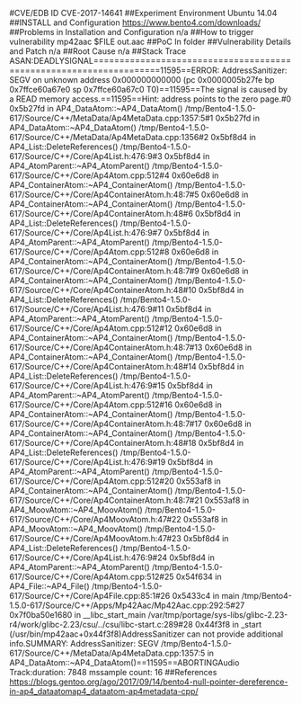 #CVE/EDB ID
CVE-2017-14641
##Experiment Environment
Ubuntu 14.04
##INSTALL and Configuration
https://www.bento4.com/downloads/
##Problems in Installation and Configuration
n/a
##How to trigger vulnerability
mp42aac $FILE out.aac
##PoC
In folder
##Vulnerability Details and Patch
n/a
##Root Cause
n/a
##Stack Trace
ASAN:DEADLYSIGNAL===================================================================11595==ERROR: AddressSanitizer: SEGV on unknown address 0x000000000000 (pc 0x0000005b27fe bp 0x7ffce60a67e0 sp 0x7ffce60a67c0 T0)==11595==The signal is caused by a READ memory access.==11595==Hint: address points to the zero page.#0 0x5b27fd in AP4_DataAtom::~AP4_DataAtom() /tmp/Bento4-1.5.0-617/Source/C++/MetaData/Ap4MetaData.cpp:1357:5#1 0x5b27fd in AP4_DataAtom::~AP4_DataAtom() /tmp/Bento4-1.5.0-617/Source/C++/MetaData/Ap4MetaData.cpp:1356#2 0x5bf8d4 in AP4_List::DeleteReferences() /tmp/Bento4-1.5.0-617/Source/C++/Core/Ap4List.h:476:9#3 0x5bf8d4 in AP4_AtomParent::~AP4_AtomParent() /tmp/Bento4-1.5.0-617/Source/C++/Core/Ap4Atom.cpp:512#4 0x60e6d8 in AP4_ContainerAtom::~AP4_ContainerAtom() /tmp/Bento4-1.5.0-617/Source/C++/Core/Ap4ContainerAtom.h:48:7#5 0x60e6d8 in AP4_ContainerAtom::~AP4_ContainerAtom() /tmp/Bento4-1.5.0-617/Source/C++/Core/Ap4ContainerAtom.h:48#6 0x5bf8d4 in AP4_List::DeleteReferences() /tmp/Bento4-1.5.0-617/Source/C++/Core/Ap4List.h:476:9#7 0x5bf8d4 in AP4_AtomParent::~AP4_AtomParent() /tmp/Bento4-1.5.0-617/Source/C++/Core/Ap4Atom.cpp:512#8 0x60e6d8 in AP4_ContainerAtom::~AP4_ContainerAtom() /tmp/Bento4-1.5.0-617/Source/C++/Core/Ap4ContainerAtom.h:48:7#9 0x60e6d8 in AP4_ContainerAtom::~AP4_ContainerAtom() /tmp/Bento4-1.5.0-617/Source/C++/Core/Ap4ContainerAtom.h:48#10 0x5bf8d4 in AP4_List::DeleteReferences() /tmp/Bento4-1.5.0-617/Source/C++/Core/Ap4List.h:476:9#11 0x5bf8d4 in AP4_AtomParent::~AP4_AtomParent() /tmp/Bento4-1.5.0-617/Source/C++/Core/Ap4Atom.cpp:512#12 0x60e6d8 in AP4_ContainerAtom::~AP4_ContainerAtom() /tmp/Bento4-1.5.0-617/Source/C++/Core/Ap4ContainerAtom.h:48:7#13 0x60e6d8 in AP4_ContainerAtom::~AP4_ContainerAtom() /tmp/Bento4-1.5.0-617/Source/C++/Core/Ap4ContainerAtom.h:48#14 0x5bf8d4 in AP4_List::DeleteReferences() /tmp/Bento4-1.5.0-617/Source/C++/Core/Ap4List.h:476:9#15 0x5bf8d4 in AP4_AtomParent::~AP4_AtomParent() /tmp/Bento4-1.5.0-617/Source/C++/Core/Ap4Atom.cpp:512#16 0x60e6d8 in AP4_ContainerAtom::~AP4_ContainerAtom() /tmp/Bento4-1.5.0-617/Source/C++/Core/Ap4ContainerAtom.h:48:7#17 0x60e6d8 in AP4_ContainerAtom::~AP4_ContainerAtom() /tmp/Bento4-1.5.0-617/Source/C++/Core/Ap4ContainerAtom.h:48#18 0x5bf8d4 in AP4_List::DeleteReferences() /tmp/Bento4-1.5.0-617/Source/C++/Core/Ap4List.h:476:9#19 0x5bf8d4 in AP4_AtomParent::~AP4_AtomParent() /tmp/Bento4-1.5.0-617/Source/C++/Core/Ap4Atom.cpp:512#20 0x553af8 in AP4_ContainerAtom::~AP4_ContainerAtom() /tmp/Bento4-1.5.0-617/Source/C++/Core/Ap4ContainerAtom.h:48:7#21 0x553af8 in AP4_MoovAtom::~AP4_MoovAtom() /tmp/Bento4-1.5.0-617/Source/C++/Core/Ap4MoovAtom.h:47#22 0x553af8 in AP4_MoovAtom::~AP4_MoovAtom() /tmp/Bento4-1.5.0-617/Source/C++/Core/Ap4MoovAtom.h:47#23 0x5bf8d4 in AP4_List::DeleteReferences() /tmp/Bento4-1.5.0-617/Source/C++/Core/Ap4List.h:476:9#24 0x5bf8d4 in AP4_AtomParent::~AP4_AtomParent() /tmp/Bento4-1.5.0-617/Source/C++/Core/Ap4Atom.cpp:512#25 0x54f634 in AP4_File::~AP4_File() /tmp/Bento4-1.5.0-617/Source/C++/Core/Ap4File.cpp:85:1#26 0x5433c4 in main /tmp/Bento4-1.5.0-617/Source/C++/Apps/Mp42Aac/Mp42Aac.cpp:292:5#27 0x7f0ba50e1680 in __libc_start_main /var/tmp/portage/sys-libs/glibc-2.23-r4/work/glibc-2.23/csu/../csu/libc-start.c:289#28 0x44f3f8 in _start (/usr/bin/mp42aac+0x44f3f8)AddressSanitizer can not provide additional info.SUMMARY: AddressSanitizer: SEGV /tmp/Bento4-1.5.0-617/Source/C++/MetaData/Ap4MetaData.cpp:1357:5 in AP4_DataAtom::~AP4_DataAtom()==11595==ABORTINGAudio Track:duration: 7848 mssample count: 16
##References
https://blogs.gentoo.org/ago/2017/09/14/bento4-null-pointer-dereference-in-ap4_dataatomap4_dataatom-ap4metadata-cpp/